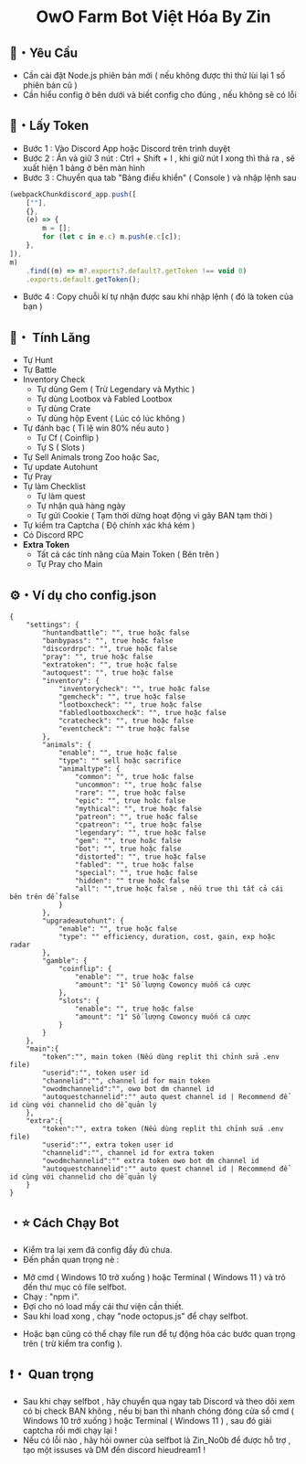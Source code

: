 <h1 align="center">OwO Farm Bot Việt Hóa By Zin </h1>

## 📡・Yêu Cầu 
- Cần cài đặt Node.js phiên bản mới ( nếu không được thì thử lùi lại 1 số phiên bản cũ )
- Cần hiểu config ở bên dưới và biết config cho đúng , nếu không sẽ có lỗi
## 💎・Lấy Token
 - Bước 1 : Vào Discord App hoặc Discord trên trình duyệt
 - Bước 2 : Ấn và giữ 3 nút : Ctrl + Shift + I , khi giữ nút I xong thì thả ra , sẽ xuất hiện 1 bảng ở bên màn hình
 - Bước 3 : Chuyển qua tab "Bảng điều khiển" ( Console ) và nhập lệnh sau

```js
(webpackChunkdiscord_app.push([
    [""],
    {},
    (e) => {
        m = [];
        for (let c in e.c) m.push(e.c[c]);
    },
]),
m)
    .find((m) => m?.exports?.default?.getToken !== void 0)
    .exports.default.getToken();
```
 - Bước 4 : Copy chuỗi kí tự nhận được sau khi nhập lệnh ( đó là token của bạn )
## 👑・ Tính Lăng

-   Tự Hunt
-   Tự Battle
-   Inventory Check
    -   Tự dùng Gem ( Trừ Legendary và Mythic )
    -   Tự dùng Lootbox và Fabled Lootbox
    -   Tự dùng Crate
    -   Tự dùng hộp Event ( Lúc có lúc không )
-   Tự đánh bạc ( Tỉ lệ win 80% nếu auto )
    -   Tự Cf ( Coinflip )
    -   Tự S ( Slots )
-   Tự Sell Animals trong Zoo hoặc Sac,
-   Tự update Autohunt
-   Tự Pray
-   Tự làm Checklist
    -   Tự làm quest
    -   Tự nhận quà hàng ngày
    -   Tự gửi Cookie ( Tạm thời dừng hoạt động vì gây BAN tạm thời )
-   Tự kiểm tra Captcha ( Độ chính xác khá kém )
-   Có Discord RPC
-   **Extra Token**
    -   Tất cả các tính năng của Main Token ( Bên trên )
    -   Tự Pray cho Main

## ⚙・Ví dụ cho config.json

```
{
    "settings": {
        "huntandbattle": "", true hoặc false
        "banbypass": "", true hoặc false
        "discordrpc": "", true hoặc false
        "pray": "", true hoặc false
        "extratoken": "", true hoặc false
        "autoquest": "", true hoặc false
        "inventory": {
            "inventorycheck": "", true hoặc false
            "gemcheck": "", true hoặc false
            "lootboxcheck": "", true hoặc false
            "fabledlootboxcheck": "", true hoặc false
            "cratecheck": "", true hoặc false
            "eventcheck": "" true hoặc false
        },
        "animals": {
            "enable": "", true hoặc false
            "type": "" sell hoặc sacrifice
            "animaltype": {
                "common": "", true hoặc false
                "uncommon": "", true hoặc false
                "rare": "", true hoặc false
                "epic": "", true hoặc false
                "mythical": "", true hoặc false
                "patreon": "", true hoặc false
                "cpatreon": "", true hoặc false
                "legendary": "", true hoặc false
                "gem": "", true hoặc false
                "bot": "", true hoặc false
                "distorted": "", true hoặc false
                "fabled": "", true hoặc false
                "special": "", true hoặc false
                "hidden": "" true hoặc false
                "all": "",true hoặc false , nếu true thì tất cả cái bên trên để false
            }
        },
        "upgradeautohunt": {
            "enable": "", true hoặc false
            "type": "" efficiency, duration, cost, gain, exp hoặc radar
        },
        "gamble": {
            "coinflip": {
                "enable": "", true hoặc false
                "amount": "1" Số lượng Cowoncy muốn cá cược
            },
            "slots": {
                "enable": "", true hoặc false
                "amount": "1" Số lượng Cowoncy muốn cá cược
            }
        }
    },
    "main":{
        "token":"", main token (Nếu dùng replit thì chỉnh sửa .env file)
        "userid":"", token user id
        "channelid":"", channel id for main token
        "owodmchannelid":"", owo bot dm channel id
        "autoquestchannelid":"" auto quest channel id | Recommend để id cùng với channelid cho dễ quản lý
    },
    "extra":{
        "token":"", extra token (Nếu dùng replit thì chỉnh sửa .env file)
        "userid":"", extra token user id
        "channelid":"", channel id for extra token
        "owodmchannelid":"" extra token owo bot dm channel id 
        "autoquestchannelid":"" auto quest channel id | Recommend để id cùng với channelid cho dễ quản lý
    }
}

```
## ・⭐ Cách Chạy Bot
- Kiểm tra lại xem đã config đầy đủ chưa.
- Đến phần quan trọng nè : 
+ Mở cmd ( Windows 10 trở xuống ) hoặc Terminal ( Windows 11 ) và trỏ đến thư mục có file selfbot.
+ Chạy : "npm i".
+ Đợi cho nó load mấy cái thư viện cần thiết.
+ Sau khi load xong , chạy "node octopus.js" để chạy selfbot.
- Hoặc bạn cũng có thể chạy file run để tự động hóa các bước quan trọng trên ( trừ kiểm tra config ).
## ❗・ Quan trọng
- Sau khi chạy selfbot , hãy chuyển qua ngay tab Discord và theo dõi xem có bị check BAN không , nếu bị ban thì nhanh chóng đóng cửa sổ cmd ( Windows 10 trở xuống ) hoặc Terminal ( Windows 11 ) , sau đó giải captcha rồi mới chạy lại !
- Nếu có lỗi nào , hãy hỏi owner của selfbot là Zin_No0b để được hỗ trợ , tạo một issuses và DM đến discord hieudream1 !

